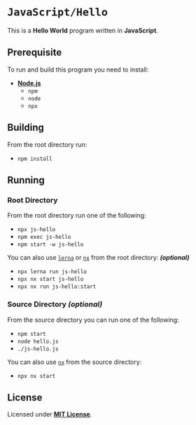 # `JavaScript/Hello`

This is a **Hello World** program written in **JavaScript**.

## Prerequisite

To run and build this program you need to install:

* [**Node.js**](https://nodejs.org/en/download/current)
  * `npm`
  * `node`
  * `npx`

## Building

From the root directory run:

* `npm install`

## Running

### Root Directory

From the root directory run one of the following:

* `npx js-hello`
* `npm exec js-hello`
* `npm start -w js-hello`

You can also use [`lerna`](https://lerna.js.org/) or [`nx`](https://nx.dev/) from the root directory: _**(optional)**_

* `npx lerna run js-hello`
* `npx nx start js-hello`
* `npx nx run js-hello:start`

### Source Directory _(optional)_

From the source directory you can run one of the following:

* `npm start`
* `node hello.js`
* `./js-hello.js`

You can also use [`nx`](https://nx.dev/) from the source directory:

* `npx nx start`

## License

Licensed under [**MIT License**](https://github.com/altersabeh/codes/blob/main/LICENSE).
